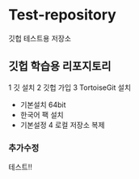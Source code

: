 # Test-repository
깃헙 테스트용 저장소

## 깃헙 학습용 리포지토리
1 깃 설치
2 깃헙 가입
3 TortoiseGit 설치
  - 기본설치 64bit
  - 한국어 팩 설치
  - 기본설정
4 로컬 저장소 복제

### 추가수정
테스트!!
